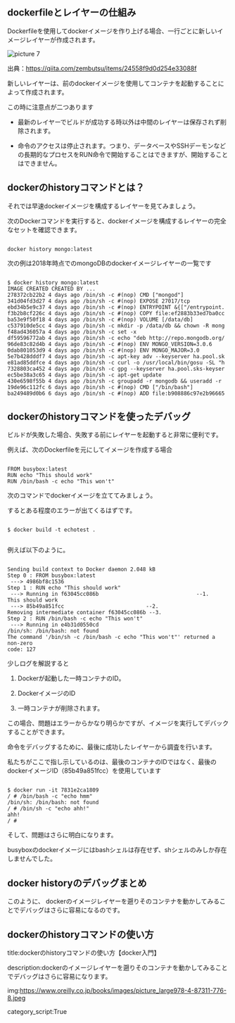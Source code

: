 


## dockerfileとレイヤーの仕組み

Dockerfileを使用してdockerイメージを作り上げる場合、一行ごとに新しいイメージレイヤーが作成されます。

![picture 7](../images/ebeddb9a4bc04a47363ab2b3b75ed3eb384a8c925468bd7680bcf96f9b4e934e.png)  

出典：https://qiita.com/zembutsu/items/24558f9d0d254e33088f

新しいレイヤーは、前のdockerイメージを使用してコンテナを起動することによって作成されます。

この時に注意点が二つあります

- 最新のレイヤーでビルドが成功する時以外は中間のレイヤーは保存されず削除されます。

- 命令のアクセスは停止されます。つまり、データベースやSSHデーモンなどの長期的なプロセスをRUN命令で開始することはできますが、開始することはできません。


## dockerのhistoryコマンドとは？

それでは早速dockerイメージを構成するレイヤーを見てみましょう。

次のDockerコマンドを実行すると、dockerイメージを構成するレイヤーの完全なセットを確認できます。

<pre><code>
docker history mongo:latest
</code></pre>

次の例は2018年時点でのmongoDBのdockerイメージレイヤーの一覧です

<pre><code>
$ docker history mongo:latest
IMAGE CREATED CREATED BY ...
278372cb22b2 4 days ago /bin/sh -c #(nop) CMD ["mongod"]
341d04fd3d27 4 days ago /bin/sh -c #(nop) EXPOSE 27017/tcp
ebd34b5e9c37 4 days ago /bin/sh -c #(nop) ENTRYPOINT &{["/entrypoint.
f3b2b8cf226c 4 days ago /bin/sh -c #(nop) COPY file:ef2883b33ed7ba0cc
ba53e9f50f18 4 days ago /bin/sh -c #(nop) VOLUME [/data/db]
c537910de5cc 4 days ago /bin/sh -c mkdir -p /data/db && chown -R mong
f48ad436057a 4 days ago /bin/sh -c set -x
df59596772ab 4 days ago /bin/sh -c echo "deb http://repo.mongodb.org/
96de83c82d4b 4 days ago /bin/sh -c #(nop) ENV MONGO_VERSION=3.0.6
0dab801053d9 4 days ago /bin/sh -c #(nop) ENV MONGO_MAJOR=3.0
5e7b428dddf7 4 days ago /bin/sh -c apt-key adv --keyserver ha.pool.sk
e81ad85ddfce 4 days ago /bin/sh -c curl -o /usr/local/bin/gosu -SL "h
7328803ca452 4 days ago /bin/sh -c gpg --keyserver ha.pool.sks-keyser
ec5be38a3c65 4 days ago /bin/sh -c apt-get update
430e6598f55b 4 days ago /bin/sh -c groupadd -r mongodb && useradd -r
19de96c112fc 6 days ago /bin/sh -c #(nop) CMD ["/bin/bash"]
ba249489d0b6 6 days ago /bin/sh -c #(nop) ADD file:b908886c97e2b96665
</code></pre>


## dockerのhistoryコマンドを使ったデバッグ

ビルドが失敗した場合、失敗する前にレイヤーを起動すると非常に便利です。

例えば、次のDockerfileを元にしてイメージを作成する場合

<pre><code>
FROM busybox:latest
RUN echo "This should work"
RUN /bin/bash -c echo "This won't"
</code></pre>

次のコマンドでdockerイメージを立ててみましょう。

するとある程度のエラーが出てくるはずです。

<pre><code>
$ docker build -t echotest .

</code></pre>

例えば以下のように。

<pre><code>
Sending build context to Docker daemon 2.048 kB
Step 0 : FROM busybox:latest
 ---> 4986bf8c1536
Step 1 : RUN echo "This should work"
 ---> Running in f63045cc086b                               --1.
This should work
 ---> 85b49a851fcc                          --2.
Removing intermediate container f63045cc086b --3.
Step 2 : RUN /bin/bash -c echo "This won't"
 ---> Running in e4b31d0550cd
/bin/sh: /bin/bash: not found
The command '/bin/sh -c /bin/bash -c echo "This won't"' returned a non-zero
code: 127
</code></pre>

少しログを解説すると

1. Dockerが起動した一時コンテナのID。

2. DockerイメージのID

3. 一時コンテナが削除されます。

この場合、問題はエラーからかなり明らかですが、イメージを実行してデバックすることができます。

命令をデバッグするために、最後に成功したレイヤーから調査を行います。

私たちがここで指し示しているのは、最後のコンテナのIDではなく、最後のdockerイメージID（85b49a851fcc）を使用しています

<pre><code>
$ docker run -it 7831e2ca1809
/ # /bin/bash -c "echo hmm"
/bin/sh: /bin/bash: not found
/ # /bin/sh -c "echo ahh!"
ahh!
/ #
</code></pre>

そして、問題はさらに明白になります。

busyboxのdockerイメージにはbashシェルは存在せず、shシェルのみしか存在しませんでした。


## docker historyのデバッグまとめ

このように、 dockerのイメージレイヤーを遡りそのコンテナを動かしてみることでデバッグはさらに容易になるのです。



## dockerのhistoryコマンドの使い方

title:dockerのhistoryコマンドの使い方【docker入門】

description:dockerのイメージレイヤーを遡りそのコンテナを動かしてみることでデバッグはさらに容易になります。

img:https://www.oreilly.co.jp/books/images/picture_large978-4-87311-776-8.jpeg

category_script:True


